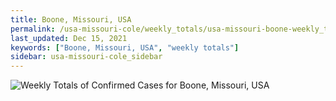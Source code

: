 ```yaml
---
title: Boone, Missouri, USA
permalink: /usa-missouri-cole/weekly_totals/usa-missouri-boone-weekly_totals.html
last_updated: Dec 15, 2021
keywords: ["Boone, Missouri, USA", "weekly totals"]
sidebar: usa-missouri-cole_sidebar
---
```


![Weekly Totals of Confirmed Cases for Boone, Missouri, USA](/covid_tracker/images/graphs/usa-missouri-boone-weekly_totals_graph.png)
